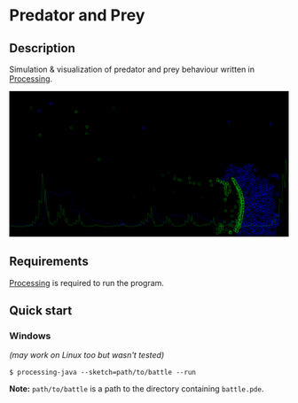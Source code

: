 # Predator and Prey

## Description
Simulation &amp; visualization of predator and prey behaviour written in [Processing](https://processing.org).

![](thumbnail.png)

## Requirements
[Processing](https://processing.org) is required to run the program.

## Quick start
### Windows
*(may work on Linux too but wasn't tested)*
```console
$ processing-java --sketch=path/to/battle --run
```
**Note:** `path/to/battle` is a path to the directory containing `battle.pde`.
